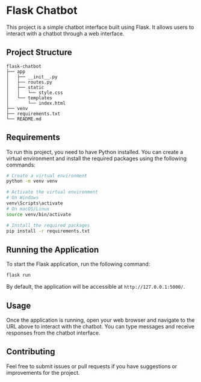 # Flask Chatbot

This project is a simple chatbot interface built using Flask. It allows users to interact with a chatbot through a web interface.

## Project Structure

```
flask-chatbot
├── app
│   ├── __init__.py
│   ├── routes.py
│   ├── static
│   │   └── style.css
│   └── templates
│       └── index.html
├── venv
├── requirements.txt
└── README.md
```

## Requirements

To run this project, you need to have Python installed. You can create a virtual environment and install the required packages using the following commands:

```bash
# Create a virtual environment
python -m venv venv

# Activate the virtual environment
# On Windows
venv\Scripts\activate
# On macOS/Linux
source venv/bin/activate

# Install the required packages
pip install -r requirements.txt
```

## Running the Application

To start the Flask application, run the following command:

```bash
flask run
```

By default, the application will be accessible at `http://127.0.0.1:5000/`.

## Usage

Once the application is running, open your web browser and navigate to the URL above to interact with the chatbot. You can type messages and receive responses from the chatbot interface.

## Contributing

Feel free to submit issues or pull requests if you have suggestions or improvements for the project.